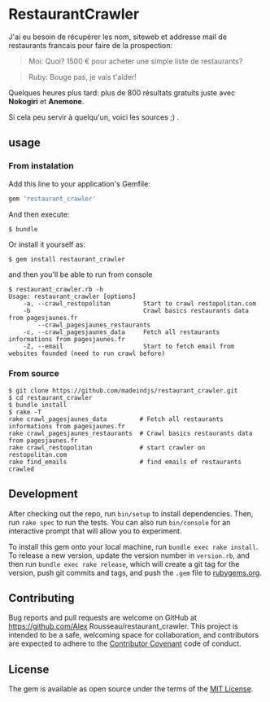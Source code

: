 # RestaurantCrawler

J'ai eu besoin de récupérer les nom, siteweb et addresse mail de restaurants francais pour faire de la prospection:

> Moi: Quoi? 1500 € pour acheter une simple liste de restaurants? 

> Ruby: Bouge pas, je vais t'aider!

Quelques heures plus tard: plus de 800 résultats gratuits juste avec **Nokogiri** et **Anemone**.

Si cela peu servir à quelqu'un, voici les sources ;) .

## usage

### From instalation

Add this line to your application's Gemfile:

```ruby
gem 'restaurant_crawler'
```

And then execute:

    $ bundle

Or install it yourself as:

    $ gem install restaurant_crawler

and then you'll be able to run from console

    $ restaurant_crawler.rb -h
    Usage: restaurant_crawler [options]
        -a, --crawl_restopolitan         Start to crawl restopolitan.com
        -b                               Crawl basics restaurants data from pagesjaunes.fr
            --crawl_pagesjaunes_restaurants
        -c, --crawl_pagesjaunes_data     Fetch all restaurants informations from pagesjaunes.fr
        -Z, --email                      Start to fetch email from websites founded (need to run crawl before)


### From source 

    $ git clone https://github.com/madeindjs/restaurant_crawler.git
    $ cd restaurant_crawler
    $ bundle install
    $ rake -T
    rake crawl_pagesjaunes_data         # Fetch all restaurants informations from pagesjaunes.fr
    rake crawl_pagesjaunes_restaurants  # Crawl basics restaurants data from pagesjaunes.fr
    rake crawl_restopolitan             # start crawler on restopolitan.com
    rake find_emails                    # find emails of restaurants crawled


## Development

After checking out the repo, run `bin/setup` to install dependencies. Then, run `rake spec` to run the tests. You can also run `bin/console` for an interactive prompt that will allow you to experiment.

To install this gem onto your local machine, run `bundle exec rake install`. To release a new version, update the version number in `version.rb`, and then run `bundle exec rake release`, which will create a git tag for the version, push git commits and tags, and push the `.gem` file to [rubygems.org](https://rubygems.org).

## Contributing

Bug reports and pull requests are welcome on GitHub at https://github.com/Alex Rousseau/restaurant_crawler. This project is intended to be a safe, welcoming space for collaboration, and contributors are expected to adhere to the [Contributor Covenant](http://contributor-covenant.org) code of conduct.


## License

The gem is available as open source under the terms of the [MIT License](http://opensource.org/licenses/MIT).

